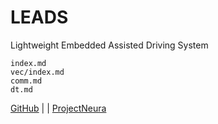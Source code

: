 # LEADS

Lightweight Embedded Assisted Driving System

```{toctree}
index.md
vec/index.md
comm.md
dt.md
```

[GitHub](https://github.com/ProjectNeura/LEADS) | [](LEADS_VeC) | [ProjectNeura](https://projectneura.org)
